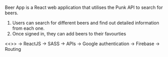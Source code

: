 Beer App is a React web application that utilises the Punk API to search for beers. 

1. Users can search for different beers and find out detailed information from each one. 
2. Once signed in, they can add beers to their favourties

<<<This app uses>>>
-> ReactJS
-> SASS
-> APIs
-> Google authentication
-> Firebase
-> Routing